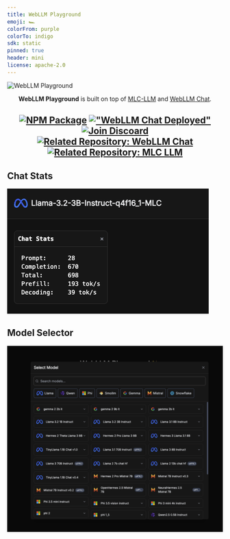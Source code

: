```yaml
---
title: WebLLM Playground
emoji: 🏎️
colorFrom: purple
colorTo: indigo
sdk: static
pinned: true
header: mini
license: apache-2.0
---
```

![WebLLM Playground](https://huggingface.co/datasets/huggingface/documentation-images/resolve/main/webllm/WebLLM.png)

<div align="center">

**WebLLM Playground** is built on top of [MLC-LLM](https://github.com/mlc-ai/mlc-llm) and [WebLLM Chat](https://github.com/mlc-ai/web-llm-chat).

[![NPM Package](https://img.shields.io/badge/NPM_Package-Published-cc3534)](https://www.npmjs.com/package/@mlc-ai/web-llm)
[!["WebLLM Chat Deployed"](https://img.shields.io/badge/WebLLM_Chat-Deployed-%2332a852)](https://chat.webllm.ai/)
[![Join Discoard](https://img.shields.io/badge/Join-Discord-7289DA?logo=discord&logoColor=white)]("https://discord.gg/9Xpy2HGBuD")
[![Related Repository: WebLLM Chat](https://img.shields.io/badge/Related_Repo-WebLLM_Chat-fafbfc?logo=github)](https://github.com/mlc-ai/web-llm-chat/)
[![Related Repository: MLC LLM](https://img.shields.io/badge/Related_Repo-MLC_LLM-fafbfc?logo=github)](https://github.com/mlc-ai/mlc-llm/)
---


</div>

## Chat Stats

![Chat Stats](./chat-stats.png)

## Model Selector

![Model Selector](./model-playground.png)
